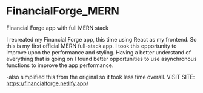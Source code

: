 # FinancialForge_MERN
Financial Forge app with full MERN stack

I recreated my Financial Forge app, this time using React as my frontend. So this is my first official MERN full-stack app. I took this opportunity to improve
upon the performance and styling. Having a better understand of everything that is going on I found better opportunities to use asynchronous functions to improve
the app performance.

-also simplified this from the original so it took less time overall.
VISIT SITE: https://financialforge.netlify.app/
